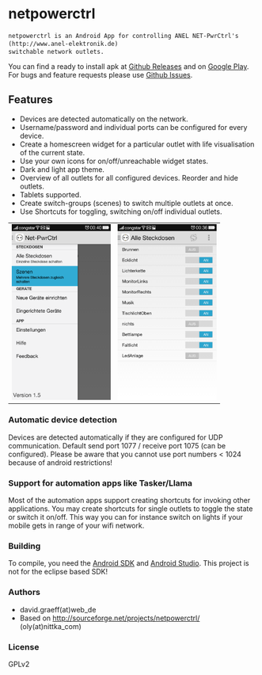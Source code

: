 # netpowerctrl
	netpowerctrl is an Android App for controlling ANEL NET-PwrCtrl's (http://www.anel-elektronik.de)
	switchable network outlets.

You can find a ready to install apk at [Github Releases](https://github.com/davidgraeff/Android-NetPowerctrl/releases)
and on [Google Play](https://play.google.com/store/apps/details?id=oly.netpowerctrl).
For bugs and feature requests please use [Github Issues](https://github.com/davidgraeff/Android-NetPowerctrl/issues).

## Features
* Devices are detected automatically on the network.
* Username/password and individual ports can be configured for every device.
* Create a homescreen widget for a particular outlet with life visualisation of the current state.
* Use your own icons for on/off/unreachable widget states.
* Dark and light app theme.
* Overview of all outlets for all configured devices. Reorder and hide outlets.
* Tablets supported.
* Create switch-groups (scenes) to switch multiple outlets at once.
* Use Shortcuts for toggling, switching on/off individual outlets.

<table><tr valign="top"><td>
<img width="200px" src="doc/devices.png" />
</td><td>
<img width="200px" src="doc/outlets.png" />
</td></tr></table>

### Automatic device detection
Devices are detected automatically if they are configured for UDP communication.
Default send port 1077 / receive port 1075 (can be configured). Please be aware
that you cannot use port numbers < 1024 because of android restrictions!

### Support for automation apps like Tasker/Llama
Most of the automation apps support creating shortcuts for invoking other applications.
You may create shortcuts for single outlets to toggle the state or switch it on/off.
This way you can for instance switch on lights if your mobile gets in range of your wifi network.

### Building
To compile, you need the [Android SDK](http://developer.android.com/sdk) and [Android Studio](http://developer.android.com/sdk/installing/studio.html). This project is not for
the eclipse based SDK!

### Authors
* david.graeff(at)web_de
* Based on http://sourceforge.net/projects/netpowerctrl/ (oly(at)nittka_com)

### License
GPLv2

